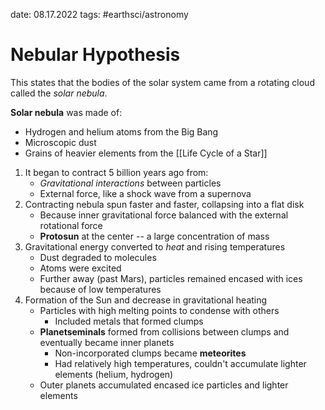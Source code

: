 date: 08.17.2022
tags: #earthsci/astronomy 
# Nebular Hypothesis
This states that the bodies of the solar system came from a rotating cloud called the *solar nebula*.

**Solar nebula** was made of:
- Hydrogen and helium atoms from the Big Bang
- Microscopic dust
- Grains of heavier elements from the [[Life Cycle of a Star]]

1. It began to contract 5 billion years ago from:
	- *Gravitational interactions* between particles
	- External force, like a shock wave from a supernova
2. Contracting nebula spun faster and faster, collapsing into a flat disk
	- Because inner gravitational force balanced with the external rotational force
	- **Protosun** at the center -- a large concentration of mass
3. Gravitational energy converted to *heat* and rising temperatures
	- Dust degraded to molecules
	- Atoms were excited
	- Further away (past Mars), particles remained encased with ices because of low temperatures
4. Formation of the Sun and decrease in gravitational heating
	- Particles with high melting points to condense with others 
		- Included metals that formed clumps
	- **Planetseminals** formed from collisions between clumps and eventually became inner planets
		- Non-incorporated clumps became **meteorites**
		- Had relatively high temperatures, couldn't accumulate lighter elements (helium, hydrogen)
	- Outer planets accumulated encased ice particles and lighter elements
